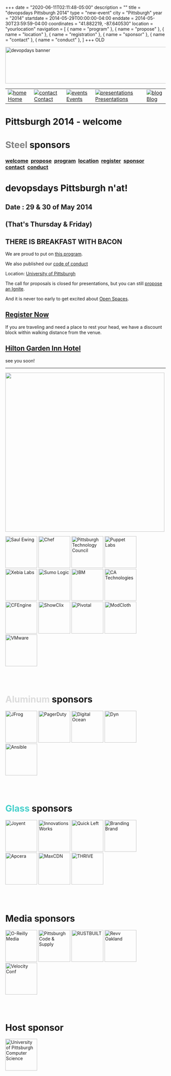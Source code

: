 +++
date = "2020-06-11T02:11:48-05:00"
description = ""
title = "devopsdays Pittsburgh 2014"
type = "new-event"
city = "Pittsburgh"
year = "2014"
startdate = 2014-05-29T00:00:00-04:00
enddate = 2014-05-30T23:59:59-04:00
coordinates = "41.882219, -87.640530"
location = "yourlocation"
navigation = [
    { name = "program" },
    { name = "propose" },
    { name = "location" },
    { name = "registration" },
    { name = "sponsor" },
    { name = "contact" },
    { name = "conduct" },
]
+++
OLD






<!DOCTYPE HTML PUBLIC "-//W3C//DTD HTML 4.01 Transitional//EN"
"http://www.w3.org/TR/html4/loose.dtd">
<html>
<head>
<meta http-equiv="content-type" content="text/html; charset=utf-8" >
<title>Pittsburgh 2014
 - welcome</title>
<meta name="author" content="" >





<link rel="alternate" type="application/rss+xml" title="devopsdays RSS Feed" href="http://www.devopsdays.org/feed/" >

<script type="text/javascript" src="https://www.google.com/jsapi"></script>
<script type="text/javascript">
google.load('jquery', '1.3.2');
function initialize() { return; }
</script>

<!---This is a combined jAmpersand, jqwindont , jPullquote -->
<script type="text/javascript" src="/js/devops.js"></script>

<!--- Blueprint CSS Framework Screen + Fancytype-Screen + jedi.css -->
<link rel="stylesheet" href="/css/devops.min.css" type="text/css" media="screen, projection">
<link rel="stylesheet" href="/css/blueprint/print.css" type="text/css" media="print">
<!--[if IE]>
<link rel="stylesheet" href="/css/blueprint/ie.css" type="text/css" media="screen, projection">
<![endif]-->
</head>


<body onload="initialize()">

<div class="container ">
<div class="span-24 last" id="header">

 <div class="span-16 first">
	<img src="/images/devopsdays-banner.png" title="devopsdays banner" width="801" height="115" alt="devopdays banner" ><br>
 </div>
 <div class="span-8 last">
 </div>
</div>

<div class="span-24 last">
<div class="span-15 first">
<div id="headermenu">
<table >
  <tr>
    <td>
      <a href="/"><img alt="home" title="home" src="/images/home.png"></a>
      <a href="/">Home</a>
    </td>
    <td>
      <a href="/contact/"><img alt="contact" title="contact" src="/images/contact.png"></a>
      <a href="/contact/">Contact</a>
    </td>
    <td>
      <a href="/events/"><img alt="events" title="events" src="/images/events.png"></a>
      <a href="/events/">Events</a>
    </td>
    <td>
      <a href="/presentations/"><img alt="presentations" title="presentations" src="/images/presentations.png"></a>
      <a href="/presentations/">Presentations</a>
    </td>
    <td>
      <a href="/blog/"><img alt="blog" title="blog" src="/images/blog.png"></a>
      <a href="/blog/">Blog</a>
    </td>
  </tr>
</table>
</div>

</div>
<div class="span-8 last">
</div>

<div class="span-24 last" id="header">
<div class="span-15 first">
<h1>Pittsburgh 2014
 - welcome </h1>
</div>

<div class="span-8 last">
</div>

<h1><font color ="gray">Steel</font> sponsors</h1>

</div>


<div class="span-15  ">
  <div class="span-15  last ">
  <div class="submenu">
<h3>
<a href="/events/2014/pittsburgh/">welcome</a> 
<a href="/events/2014/pittsburgh/propose">propose</a> 
<a href="/events/2014/pittsburgh/program">program</a> 
<a href="/events/2014/pittsburgh/location">location</a> 
<a href="/events/2014/pittsburgh/registration">register</a> 
<a href="/events/2014/pittsburgh/sponsor">sponsor</a> 
<a href="/events/2014/pittsburgh/contact">contact</a> 
<a href="/events/2014/pittsburgh/conduct">conduct</a> 

</h3>
</div>


  <h1>devopsdays Pittsburgh n'at!</h1>

<h2>Date : 29 & 30 of May 2014</h2>

<h2>(That's Thursday & Friday)</h2>

<h2>THERE IS BREAKFAST WITH BACON</h2>

<p>We are proud to put on <a href="program">this program</a>.</p>

<p>We also published our <a href="conduct">code of conduct</a></p>

<p>Location: <a href="location">University of Pittsburgh</a></p>

<p>The call for proposals is closed for presentations, but you can still <a href="propose">propose an Ignite</a>.</p>

<p>And it is never too early to get excited about <a href="http://devopsdays.org/pages/open-space-format/">Open Spaces</a>.</p>

<h2><a href="registration">Register Now</a></h2>

<p>If you are traveling and need a place to rest your head, we have a discount block within walking distance from the venue.</p>

<h2><a href="http://hiltongardeninn.hilton.com/en/gi/groups/personalized/P/PITUCGI-DVO-20140528/index.jhtml?WT.mc_id=POG">Hilton Garden Inn Hotel</a></h2>

<p>see you soon!</p>

<hr>


<p><img border=0 width="500px" height="500px" src="warholdevops.png"><br></p>

  </div>
  
</div>

<div class="span-8 last">
  <div class="span-8 last">



<a href='http://www.saul.com/'><img border=0 alt='Saul Ewing' title='Saul Ewing' width=100px height=100px src='/events/2014/pittsburgh/logos/saul.png'></a>
<a href='http://www.getchef.com/'><img border=0 alt='Chef' title='Chef' width=100px height=100px src='/events/2014/pittsburgh/logos/chef.png'></a>
<a href='http://www.pghtech.org/'><img border=0 alt='Pittsburgh Technology Council' title='Pittsburgh Technology Council' width=100px height=100px src='/events/2014/pittsburgh/logos/ptc.png'></a>
<a href='http://www.puppetlabs.com/'><img border=0 alt='Puppet Labs' title='Puppet Labs' width=100px height=100px src='/events/2014/pittsburgh/logos/puppetlabs.png'></a>
<a href='http://www.xebialabs.com/'><img border=0 alt='Xebia Labs' title='Xebia Labs' width=100px height=100px src='/events/2014/pittsburgh/logos/xebialabs.png'></a>
<a href='http://www.sumologic.com/'><img border=0 alt='Sumo Logic' title='Sumo Logic' width=100px height=100px src='/events/2014/pittsburgh/logos/sumologic.png'></a>
<a href='http://www.ibm.com/'><img border=0 alt='IBM' title='IBM' width=100px height=100px src='/events/2014/pittsburgh/logos/ibm.png'></a>
<a href='http://www.ca.com/'><img border=0 alt='CA Technologies' title='CA Technologies' width=100px height=100px src='/events/2014/pittsburgh/logos/ca.png'></a>
<a href='http://www.cfengine.com/'><img border=0 alt='CFEngine' title='CFEngine' width=100px height=100px src='/events/2014/pittsburgh/logos/cfengine.png'></a>
<a href='http://www.showclix.com/'><img border=0 alt='ShowClix' title='ShowClix' width=100px height=100px src='/events/2014/pittsburgh/logos/showclix.png'></a>
<a href='http://www.gopivotal.com/'><img border=0 alt='Pivotal' title='Pivotal' width=100px height=100px src='/events/2014/pittsburgh/logos/pivotal.png'></a>
<a href='http://www.modcloth.com/'><img border=0 alt='ModCloth' title='ModCloth' width=100px height=100px src='/events/2014/pittsburgh/logos/modcloth.jpg'></a>
<a href='http://www.vmware.com/'><img border=0 alt='VMware' title='VMware' width=100px height=100px src='/events/2014/pittsburgh/logos/vmware.png'></a>

<br/>
<br/>
<h1><font color="Gainsboro">Aluminum</font> sponsors</h1>


<a href='http://www.jfrog.com/'><img border=0 alt='JFrog' title='JFrog' width=100px height=100px src='/events/2014/pittsburgh/logos/jfrog.png'></a>
<a href='http://www.pagerduty.com/'><img border=0 alt='PagerDuty' title='PagerDuty' width=100px height=100px src='/events/2014/pittsburgh/logos/pagerduty.png'></a>
<a href='http://www.digitalocean.com/'><img border=0 alt='Digital Ocean' title='Digital Ocean' width=100px height=100px src='/events/2014/pittsburgh/logos/digitalocean.png'></a>
<a href='http://www.dyn.com/'><img border=0 alt='Dyn' title='Dyn' width=100px height=100px src='/events/2014/pittsburgh/logos/dyn.png'></a>
<a href='http://www.ansible.com/'><img border=0 alt='Ansible' title='Ansible' width=100px height=100px src='/events/2014/pittsburgh/logos/ansible.png'></a>

<br/>
<br/>
<h1><font color="MediumTurquoise">Glass</font> sponsors</h1>


<a href='http://www.joyent.com/'><img border=0 alt='Joyent' title='Joyent' width=100px height=100px src='/events/2014/pittsburgh/logos/joyent.png'></a>
<a href='http://www.innovationworks.org/'><img border=0 alt='Innovations Works' title='Innovations Works' width=100px height=100px src='/events/2014/pittsburgh/logos/iw.png'></a>
<a href='http://www.quickleft.com/'><img border=0 alt='Quick Left' title='Quick Left' width=100px height=100px src='/events/2014/pittsburgh/logos/quickleft.png'></a>
<a href='http://www.brandingbrand.com/'><img border=0 alt='Branding Brand' title='Branding Brand' width=100px height=100px src='/events/2014/pittsburgh/logos/branding-brand.png'></a>
<a href='http://www.apcera.com/'><img border=0 alt='Apcera' title='Apcera' width=100px height=100px src='/events/2014/pittsburgh/logos/apcera.png'></a>
<a href='http://www.maxcdn.com/'><img border=0 alt='MaxCDN' title='MaxCDN' width=100px height=100px src='/events/2014/pittsburgh/logos/maxcdn.png'></a>
<a href='http://www.gothrive.io/'><img border=0 alt='THRIVE' title='THRIVE' width=100px height=100px src='/events/2014/pittsburgh/logos/thrive.png'></a>

<br/>
<br/>
<h1>Media sponsors</h1>

<a href='http://www.oreilly.com/'><img border=0 alt='O-Reilly Media' title='O-Reilly Media' width=100px height=100px src='/events/2014/pittsburgh/logos/oreilly.png'></a>
<a href='http://www.meetup.com/Pittsburgh-Code-Supply/'><img border=0 alt='Pittsburgh Code & Supply' title='Pittsburgh Code & Supply' width=100px height=100px src='/events/2014/pittsburgh/logos/code_and_supply.png'></a>
<a href='http://www.rustbuilt.com/'><img border=0 alt='RUSTBUILT' title='RUSTBUILT' width=100px height=100px src='/events/2014/pittsburgh/logos/rustbuilt.png'></a>
<a href='http://www.revvoakland.com/'><img border=0 alt='Revv Oakland' title='Revv Oakland' width=100px height=100px src='/events/2014/pittsburgh/logos/revv.png'></a>
<a href='http://www.velocityconf.com/'><img border=0 alt='Velocity Conf' title='Velocity Conf' width=100px height=100px src='/events/2014/pittsburgh/logos/velocity.png'></a>

<br/>
<br/>
<h1>Host sponsor</h1>

<a href='http://www.cs.pitt.edu/'><img border=0 alt='University of Pittsburgh Computer Science' title='University of Pittsburgh Computer Science' width=100px height=100px src='/events/2014/pittsburgh/logos/pittCS.jpg'></a>

</div>
  <div class="span-8 last">
  </div>


</div>


</div>


<script type="text/javascript">
  var _gaq = _gaq || [];
  _gaq.push(['_setAccount', 'UA-9713393-1']);
  _gaq.push(['_trackPageview']);

  (function() {
    var ga = document.createElement('script'); ga.type = 'text/javascript'; ga.async = true;
    ga.src = ('https:' == document.location.protocol ? 'https://ssl' : 'http://www') + '.google-analytics.com/ga.js';
    var s = document.getElementsByTagName('script')[0]; s.parentNode.insertBefore(ga, s);
  })();
</script>




</body>
</html>
